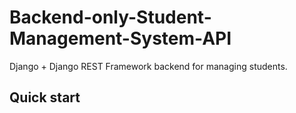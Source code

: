 # Backend-only-Student-Management-System-API

Django + Django REST Framework backend for managing students.

## Quick start